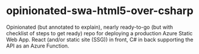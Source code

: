 # opinionated-swa-html5-over-csharp

Opinionated (but annotated to explain), nearly ready-to-go (but with checklist of steps to get ready) repo for deploying a production Azure Static Web App. React (and/or static site (SSG)) in front, C# in back supporting the API as an Azure Function.

